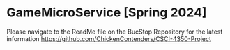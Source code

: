 # GameMicroService [Spring 2024]
Please navigate to the ReadMe file on the BucStop Repository for the latest information
https://github.com/ChickenContenders/CSCI-4350-Project

<br>
